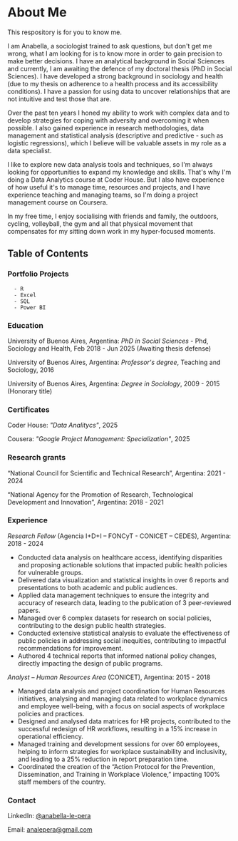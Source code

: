 # About Me
This respository is for you to know me.

I am Anabella, a sociologist trained to ask questions, but don't get me wrong, what I am looking for is to know more in order to gain precision to make better decisions. I have an analytical background in Social Sciences and currently, I am awaiting the defence of my doctoral thesis (PhD in Social Sciences). I have developed a strong background in sociology and health (due to my thesis on adherence to a health process and its accessibility conditions). I have a passion for using data to uncover relationships that are not intuitive and test those that are.

Over the past ten years I honed my ability to work with complex data and to develop strategies for coping with adversity and overcoming it when possible. I also gained experience in research methodologies, data management and statistical analysis (descriptive and predictive - such as logistic regressions), which I believe will be valuable assets in my role as a data specialist.

I like to explore new data analysis tools and techniques, so I'm always looking for opportunities to expand my knowledge and skills. That's why I'm doing a Data Analytics course at Coder House. But I also have experience of how useful it's to manage time, resources and projects, and I have experience teaching and managing teams, so I'm doing a project management course on Coursera. 

In my free time, I enjoy socialising with friends and family, the outdoors, cycling, volleyball, the gym and all that physical movement that compensates for my sitting down work in my hyper-focused moments.

## Table of Contents
### **Portfolio Projects**
      - R
      - Excel
      - SQL
      - Power BI

### **Education**
  
University of Buenos Aires, Argentina: *PhD in Social Sciences* - Phd, Sociology and Health, Feb 2018 - Jun 2025 (Awaiting thesis defense)

University of Buenos Aires, Argentina: *Professor's degree*, Teaching and Sociology, 2016

University of Buenos Aires, Argentina: *Degree in Sociology*, 2009 - 2015 (Honorary title)	

### **Certificates**

Coder House: *"Data Analitycs"*, 2025

Cousera: *"Google Project Management: Specialization"*, 2025

### **Research grants**

“National Council for Scientific and Technical Research”, Argentina: 2021 - 2024

“National Agency for the Promotion of Research, Technological Development and Innovation”, Argentina: 2018 - 2021

### **Experience**

*Research Fellow* (Agencia I+D+I – FONCyT - CONICET – CEDES), Argentina: 2018 - 2024
-	Conducted data analysis on healthcare access, identifying disparities and proposing actionable solutions that impacted public health policies for vulnerable groups.
-	Delivered data visualization and statistical insights in over 6 reports and presentations to both academic and public audiences.
-	Applied data management techniques to ensure the integrity and accuracy of research data, leading to the publication of 3 peer-reviewed papers. 
-	Managed over 6 complex datasets for research on social policies, contributing to the design public health strategies.
-	Conducted extensive statistical analysis to evaluate the effectiveness of public policies in addressing social inequities, contributing to impactful recommendations for improvement.
-	Authored 4 technical reports that informed national policy changes, directly impacting the design of public programs. 

*Analyst – Human Resources Area* (CONICET), Argentina: 2015 - 2018
- Managed data analysis and project coordination for Human Resources initiatives, analysing and managing data related to workplace dynamics and employee well-being, with a focus on social aspects of workplace policies and practices.
-	Designed and analysed data matrices for HR projects, contributed to the successful redesign of HR workflows, resulting in a 15% increase in operational efficiency.
-	Managed training and development sessions for over 60 employees, helping to inform strategies for workplace sustainability and inclusivity, and leading to a 25% reduction in report preparation time.
-	Coordinated the creation of the “Action Protocol for the Prevention, Dissemination, and Training in Workplace Violence,” impacting 100% staff members of the country.

### **Contact**

LinkedIn: [@anabella-le-pera](https://www.linkedin.com/in/anabella-le-pera) 

Email: analepera@gmail.com

  
